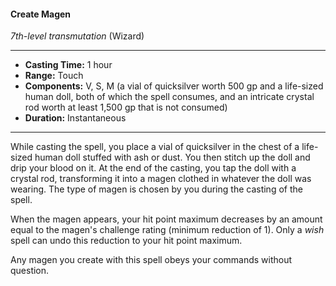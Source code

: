 #### Create Magen
*7th-level transmutation* (Wizard)
___
- **Casting Time:** 1 hour
- **Range:** Touch
- **Components:** V, S, M (a vial of quicksilver worth 500 gp and a life-sized human doll, both of which the spell consumes, and an intricate crystal rod worth at least 1,500 gp that is not consumed)
- **Duration:** Instantaneous
---
While casting the spell, you place a vial of quicksilver in the chest of a life-sized human doll stuffed with ash or dust. You then stitch up the doll and drip your blood on it. At the end of the casting, you tap the doll with a crystal rod, transforming it into a magen clothed in whatever the doll was wearing. The type of magen is chosen by you during the casting of the spell.

When the magen appears, your hit point maximum decreases by an amount equal to the magen's challenge rating (minimum reduction of 1). Only a *wish* spell can undo this reduction to your hit point maximum.

Any magen you create with this spell obeys your commands without question.